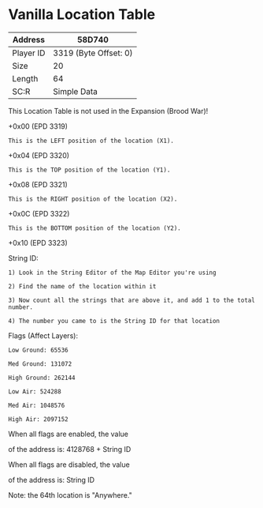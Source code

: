 #  Vanilla Location Table
Address   | 58D740
----------|-------------
Player ID | 3319 (Byte Offset: 0)
Size 	  | 20
Length 	  | 64
SC:R      | Simple Data

This Location Table is not used in the Expansion (Brood War)!

+0x00 (EPD 3319)

	This is the LEFT position of the location (X1).

+0x04 (EPD 3320)

	This is the TOP position of the location (Y1).

+0x08 (EPD 3321)

	This is the RIGHT position of the location (X2).

+0x0C (EPD 3322)

	This is the BOTTOM position of the location (Y2).

+0x10 (EPD 3323)

String ID: 
	1) Look in the String Editor of the Map Editor you're using
	2) Find the name of the location within it
	3) Now count all the strings that are above it, and add 1 to the total number.
	4) The number you came to is the String ID for that location

Flags (Affect Layers):
	Low Ground: 65536
	Med Ground: 131072
	High Ground: 262144
	Low Air: 524288
	Med Air: 1048576
	High Air: 2097152

When all flags are enabled, the value
of the address is: 4128768 + String ID

When all flags are disabled, the value
of the address is: String ID

Note: the 64th location is "Anywhere."
